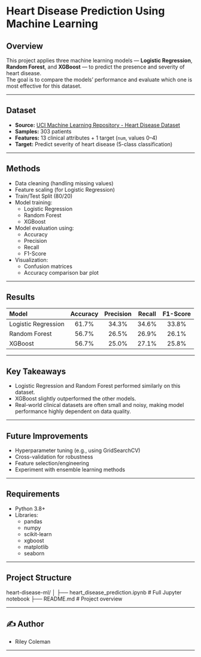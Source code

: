# Heart Disease Prediction Using Machine Learning

## Overview
This project applies three machine learning models — **Logistic Regression**, **Random Forest**, and **XGBoost** — to predict the presence and severity of heart disease.  
The goal is to compare the models’ performance and evaluate which one is most effective for this dataset.

---

## Dataset
- **Source:** [UCI Machine Learning Repository - Heart Disease Dataset](https://archive.ics.uci.edu/dataset/45/heart+disease)
- **Samples:** 303 patients
- **Features:** 13 clinical attributes + 1 target (`num`, values 0–4)
- **Target:** Predict severity of heart disease (5-class classification)

---

## Methods
- Data cleaning (handling missing values)
- Feature scaling (for Logistic Regression)
- Train/Test Split (80/20)
- Model training:
  - Logistic Regression
  - Random Forest
  - XGBoost
- Model evaluation using:
  - Accuracy
  - Precision
  - Recall
  - F1-Score
- Visualization:
  - Confusion matrices
  - Accuracy comparison bar plot

---

## Results

| Model                | Accuracy | Precision | Recall | F1-Score |
|:---------------------|:--------:|:---------:|:------:|:--------:|
| Logistic Regression  | 61.7%    | 34.3%     | 34.6%  | 33.8%    |
| Random Forest        | 56.7%    | 26.5%     | 26.9%  | 26.1%    |
| XGBoost              | 56.7%    | 25.0%     | 27.1%  | 25.8%    |

---

## Key Takeaways
- Logistic Regression and Random Forest performed similarly on this dataset.
- XGBoost slightly outperformed the other models.
- Real-world clinical datasets are often small and noisy, making model performance highly dependent on data quality.

---

## Future Improvements
- Hyperparameter tuning (e.g., using GridSearchCV)
- Cross-validation for robustness
- Feature selection/engineering
- Experiment with ensemble learning methods

---

## Requirements
- Python 3.8+
- Libraries:
  - pandas
  - numpy
  - scikit-learn
  - xgboost
  - matplotlib
  - seaborn

---

## Project Structure
heart-disease-ml/
│
├── heart_disease_prediction.ipynb   # Full Jupyter notebook
├── README.md                        # Project overview

---

## ✍️ Author
- Riley Coleman  
---
